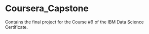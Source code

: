 # Coursera_Capstone
Contains the final project for the Course #9 of the IBM Data Science Certificate.

